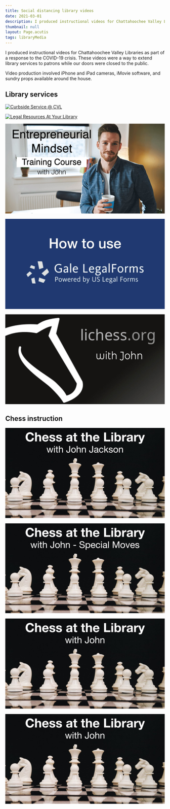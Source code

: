 ```yaml
---
title: Social distancing library videos
date: 2021-03-01
description: I produced instructional videos for Chattahoochee Valley Libraries. This was in part a response to the COVID-19 crisis. These videos were a way to extend library services to patrons while our doors were closed to the public.
thumbnail: null
layout: Page.acutis
tags: libraryMedia
---
```


I produced instructional videos for Chattahoochee Valley Libraries as 
part of a response to the COVID-19 crisis. These videos were a way to extend
library services to patrons while our doors were closed to the public.

Video production involved iPhone and iPad cameras, iMovie software, and sundry
props available around the house.

<div class="video-thumbnail">

## Library services

<div class="video-thumbnail__link">

[![Curbside Service @ CVL](/assets/images/library-media/curbside-title.jpg)](https://www.facebook.com/chatlibraries/videos/632143977302753/)

</div>
<div class="video-thumbnail__link">

[![Legal Resources At Your Library](/assets/images/library-media/Legal-Resources-At-Your-Library.webp)](https://youtu.be/ugSAYYL0bgU)

</div>
<div class="video-thumbnail__link">

[![Entrepreneurial Mindset Training Course with John](/assets/images/library-media/Entrepreneurial-Mindset-Training-Course-with-John-hTnw1sfOeQQ.jpg)](https://youtu.be/hTnw1sfOeQQ)

</div>
<div class="video-thumbnail__link">

[![How to Use Gale Forms](/assets/images/library-media/How-to-Use-Gale-Forms-qms2A6q78J0.jpg)](https://youtu.be/qms2A6q78J0)

</div>
<div class="video-thumbnail__link">

[![Lichess with John](/assets/images/library-media/LiChess-with-John-9ttf_wooIhs.jpg)](https://youtu.be/9ttf_wooIhs)

</div>

## Chess instruction

<div class="video-thumbnail__link">

[![Chess At the Library with John](/assets/images/library-media/Chess-At-the-Library-with-John-iH6ZB3La2uA.jpg)](https://youtu.be/iH6ZB3La2uA)

</div>
<div class="video-thumbnail__link">

[![Chess: Castling and En Passant](/assets/images/library-media/Chess-Castling-and-En-Passant-1Ut3Zw61v9M.jpg)](https://youtu.be/1Ut3Zw61v9M)

</div>
<div class="video-thumbnail__link">

[![Chess With John: Playing online, using a clock, and reading notation](/assets/images/library-media/Chess-With-John-Playing-online-using-a-clock-and-reading-notation-LubUp85_s0k.jpg)](https://youtu.be/LubUp85_s0k)

</div>
<div class="video-thumbnail__link">

[![Chess with John: Understanding Checkmate](/assets/images/library-media/Chess-with-John-Understanding-Checkmate-KXsTUkHgaJM.jpg)](https://youtu.be/KXsTUkHgaJM)

</div>

</div>